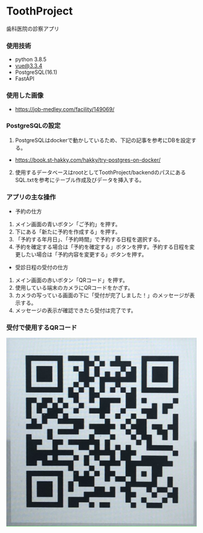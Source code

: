 # ToothProject
歯科医院の診察アプリ

### 使用技術
- python 3.8.5
- vue@3.3.4
- PostgreSQL(16.1)
- FastAPI

### 使用した画像
- https://job-medley.com/facility/149069/

### PostgreSQLの設定
1. PostgreSQLはdockerで動かしているため、下記の記事を参考にDBを設定する。
- https://book.st-hakky.com/hakky/try-postgres-on-docker/

2. 使用するデータベースはrootとしてToothProject/backendのパスにあるSQL.txtを参考にテーブル作成及びデータを挿入する。

### アプリの主な操作
- 予約の仕方
1. メイン画面の青いボタン「ご予約」を押す。
2. 下にある「新たに予約を作成する」を押す。
3. 「予約する年月日」、「予約時間」で予約する日程を選択する。
4. 予約を確定する場合は「予約を確定する」ボタンを押す。予約する日程を変更したい場合は「予約内容を変更する」ボタンを押す。

- 受診日程の受付の仕方
1. メイン画面の赤いボタン「QRコード」を押す。
2. 使用している端末のカメラにQRコードをかざす。
3. カメラの写っている画面の下に「受付が完了しました！」のメッセージが表示する。
4. メッセージの表示が確認できたら受付は完了です。

### 受付で使用するQRコード
![受付のQRコード](IMG_1833.png)
